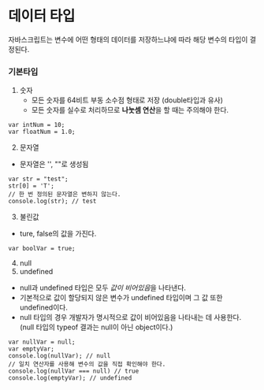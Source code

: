 # 데이터 타입
자바스크립트는 변수에 어떤 형태의 데이터를 저장하느냐에 따라 해당 변수의 타입이 결정된다.
### 기본타입
1. 숫자
   - 모든 숫자를 64비트 부동 소수점 형태로 저장 (double타입과 유사)
   - 모든 숫자를 실수로 처리하므로 **나눗셈 연산**을 할 때는 주의해야 한다.
  ```
 var intNum = 10;
 var floatNum = 1.0;
  ```
2. 문자열
  - 문자열은 '', ""로 생성됨
  ```
 var str = "test";
 str[0] = 'T';
 // 한 번 정의된 문자열은 변하지 않는다.
 console.log(str); // test
  ```
3. 불린값
  - ture, false의 값을 가진다.
  ```
 var boolVar = true;
  ```
4. null
5. undefined
  - null과 undefined 타입은 모두 *값이 비어있음*을 나타낸다.
  - 기본적으로 값이 할당되지 않은 변수가 undefined 타입이며 그 값 또한 undefined이다.
  - null 타입의 경우 개발자가 명시적으로 값이 비어있음을 나타내는 데 사용한다. (null 타입의 typeof 결과는 null이 아닌 object이다.)
  ```
 var nullVar = null;
 var emptyVar;
 console.log(nullVar); // null
 // 일치 연산자를 사용해 변수의 값을 직접 확인해야 한다.
 console.log(nullVar === null) // true
 console.log(emptyVar); // undefined
  ```
